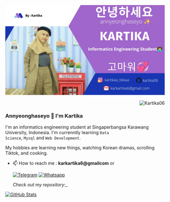 ![Banner](./Tika.jpeg)
<p align="right"> <img src="https://komarev.com/ghpvc/?username=Kartika06&label=Profile%20views&color=0e75b6&style=flat" alt="Kartika06" /> </p>

### Annyeonghaseyo 👋 I'm Kartika

I'm an informatics engineering student at Singaperbangsa Karawang University, Indonesia. I'm currenntly learning <code>Data Science</code>, <code>Mysql</code> and <code>Web Development</code>.

My hobbies are learning new things, watching Korean dramas, scrolling Tiktok, and cooking.

- 📫 How to reach me : **karkartika6@gmailcom** or

  [![Telegram](https://img.shields.io/badge/Telegram-2CA5E0?style=for-the-badge&logo=telegram&logoColor=white)](https://t.me/Tikaaaa6)
  [![Whatsapp](https://img.shields.io/badge/WhatsApp-25D366?style=for-the-badge&logo=whatsapp&logoColor=white)](https://wa.me/+6285900028787)
  
  _Check out my repository:__

<div>
  <p>
    <a href="https://github.com/Kartika06/Praktikum-PBW">
      <img src="https://github-readme-stats.vercel.app/api/pin/?username=Kartika06&repo=Praktikum-PBW" alt="GitHub Stats" />
    </a>
  </p>
</div>
